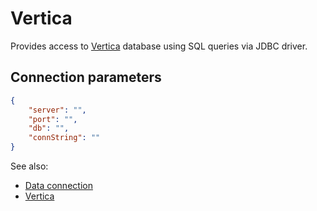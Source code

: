 <!-- TITLE: Vertica -->
<!-- SUBTITLE: -->

# Vertica

Provides access to [Vertica](https://www.vertica.com/overview/) database using
SQL queries via JDBC driver.

## Connection parameters

```json
{
    "server": "",
    "port": "",
    "db": "",
    "connString": ""
}
```

See also:

* [Data connection](../data-connection.md)
* [Vertica](https://www.vertica.com/overview/)
